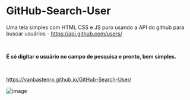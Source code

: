 # GitHub-Search-User
Uma tela simples com HTML CSS e JS puro usando a API do github para buscar usuários - <link>https://api.github.com/users/</link>

<br>

<strong>É só digitar o usuário no campo de pesquisa e pronto, bem simples.</strong>

<br>

https://vanbastenrx.github.io/GitHub-Search-User/
<br>

![image](https://user-images.githubusercontent.com/77644858/189505861-cb0a3cad-d985-41f0-996a-e6ba3e9d2d0b.png)
